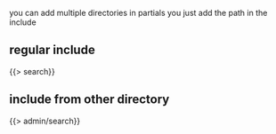 you can add multiple directories in partials you just add the path in the include

## regular include
  {{> search}}

## include from other directory
   {{> admin/search}}
